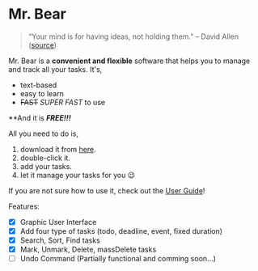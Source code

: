 # Mr. Bear
> “Your mind is for having ideas, not holding them.”  – David Allen ([source](https://dansilvestre.com/productivity-quotes))

Mr. Bear is a **convenient and flexible** software that helps you to manage and track all your tasks. It's,
+ text-based
+ easy to learn
+ ~~FAST~~ *SUPER FAST* to use

**And it is ***FREE!!!***

All you need to do is,
1. download it from [here](https://github.com/Yufannnn/ip/releases). 
2. double-click it. 
3. add your tasks. 
4. let it manage your tasks for you 😉

If you are not sure how to use it, check out the [User Guide](https://yufannnn.github.io/ip/)! 

Features:

- [X] Graphic User Interface
- [X] Add four type of tasks (todo, deadline, event, fixed duration)
- [X] Search, Sort, Find tasks
- [X] Mark, Unmark, Delete, massDelete tasks
- [ ] Undo Command (Partially functional and comming soon...)
